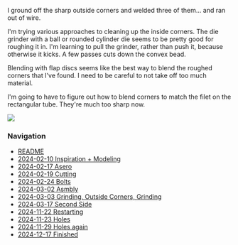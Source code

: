 I ground off the sharp outside corners and welded three of them... and ran out of wire.

I'm trying various approaches to cleaning up the inside corners. The die grinder with a ball or rounded cylinder die seems to be pretty good for roughing it in. I'm learning to pull the grinder, rather than push it, because otherwise it kicks. A few passes cuts down the convex bead.

Blending with flap discs seems like the best way to blend the roughed corners that I've found. I need to be careful to not take off too much material.

I'm going to have to figure out how to blend corners to match the filet on the rectangular tube. They're much too sharp now.

![](https://live.staticflickr.com/65535/53568567613_7d7cafa935_4k.jpg)

### Navigation
* [README](README.md)
* [2024-02-10 Inspiration + Modeling](2024-02-10%20Inspiration%20+%20Modeling.md)
* [2024-02-17 Asero](2024-02-17%20Asero.md)
* [2024-02-19 Cutting](2024-02-19%20Cutting.md)
* [2024-02-24 Bolts](2024-02-24%20Bolts.md)
* [2024-03-02 Asmbly](2024-03-02%20Asmbly.md)
* [2024-03-03 Grinding, Outside Corners, Grinding](2024-03-03%20Grinding,%20Outside%20Corners,%20Grinding.md)
* [2024-03-17 Second Side](2024-03-17%20Second%20Side.md)
* [2024-11-22 Restarting](2024-11-22%20Restarting.md)
* [2024-11-23 Holes](2024-11-23%20Holes.md)
* [2024-11-29 Holes again](2024-11-29%20Holes%20again.md)
* [2024-12-17 Finished](2024-12-17%20Finished.md)

